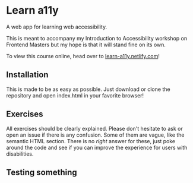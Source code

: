 # Learn a11y

A web app for learning web accessibility.

This is meant to accompany my Introduction to Accessibility workshop on Frontend Masters but my hope is that it will stand fine on its own.

To view this course online, head over to [learn-a11y.netlify.com](https://learn-a11y.netlify.app/)!

## Installation

This is made to be as easy as possible. Just download or clone the repository and open index.html in your favorite browser!

## Exercises

All exercises should be clearly explained. Please don't hesitate to ask or open an issue if there is any confusion. Some of them are vague, like the semantic HTML section. There is no _right_ answer for these, just poke around the code and see if you can improve the experience for users with disabilities.

## Testing something
